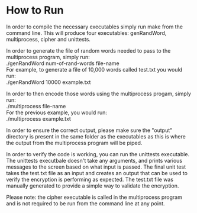 # How to Run

In order to compile the necessary executables simply run make from the command line. This will produce
four executables: genRandWord, multiprocess, cipher and unittests. 

In order to generate the file of random words needed to pass to the multiprocess program, simply run:\
./genRandWord num-of-rand-words file-name\
For example, to generate a file of 10,000 words called test.txt you would run:\
./genRandWord 10000 example.txt

In order to then encode those words using the multiprocess progam, simply run:\
./multiprocess file-name\
For the previous example, you would run:\
./multiprocess example.txt

In order to ensure the correct output, please make sure the "output" directory is present in the same folder
as the executables as this is where the output from the multiprocess program will be piped.

In order to verify the code is working, you can run the unittests executable. The unittests executbale doesn't
take any arguments, and prints various messages to the screen based on what input is passed. The final unit
test takes the test.txt file as an input and creates an output that can be used to verify the encryption is
performing as expected. The test.txt file was manually generated to provide a simple way to validate the
encryption.


Please note: the cipher executable is called in the multiprocess program and is not required to be run from
the command line at any point.
